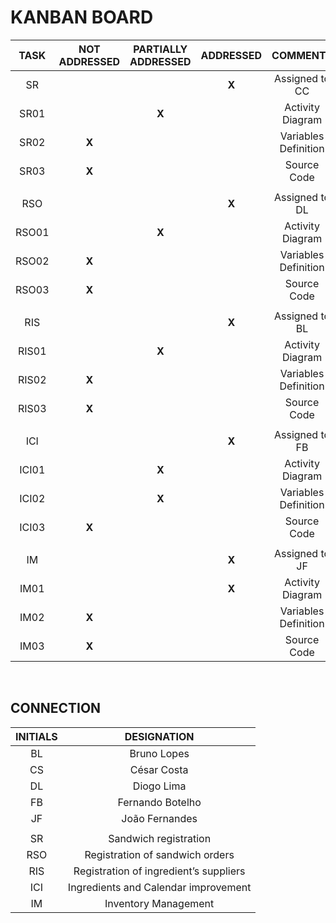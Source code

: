 # KANBAN BOARD

|  TASK | NOT ADDRESSED | PARTIALLY ADDRESSED | ADDRESSED |       COMMENTS       |
|:-----:|:-------------:|:-------------------:|:---------:|:--------------------:|
|  SR   |               |                     |   **X**   |    Assigned to CC    |
| SR01  |               |        **X**        |           |   Activity Diagram   |
| SR02  |     **X**     |                     |           | Variables Definition |
| SR03  |     **X**     |                     |           |      Source Code     |
|       |               |                     |           |                      |
|  RSO  |               |                     |   **X**   |    Assigned to DL    |
| RSO01 |               |        **X**        |           |   Activity Diagram   |
| RSO02 |     **X**     |                     |           | Variables Definition |
| RSO03 |     **X**     |                     |           |      Source Code     |
|       |               |                     |           |                      |
|  RIS  |               |                     |   **X**   |    Assigned to BL    |
| RIS01 |               |        **X**        |           |   Activity Diagram   |
| RIS02 |     **X**     |                     |           | Variables Definition |
| RIS03 |     **X**     |                     |           |      Source Code     |
|       |               |                     |           |                      |
|  ICI  |               |                     |   **X**   |    Assigned to FB    |
| ICI01 |               |        **X**        |           |   Activity Diagram   |
| ICI02 |               |        **X**        |           | Variables Definition |
| ICI03 |     **X**     |                     |           |      Source Code     |
|       |               |                     |           |                      |
|  IM   |               |                     |   **X**   |    Assigned to JF    |
| IM01  |               |                     |   **X**   |   Activity Diagram   |
| IM02  |     **X**     |                     |           | Variables Definition |
| IM03  |     **X**     |                     |           |      Source Code     |

</br>

## CONNECTION

| INITIALS |    DESIGNATION   |
|:--------:|:----------------:|
|    BL    |    Bruno Lopes   |
|    CS    |    César Costa   |
|    DL    |    Diogo Lima    |
|    FB    | Fernando Botelho |
|    JF    |  João Fernandes  |
|          |                  |
|    SR    |          Sandwich registration         |
|    RSO   |     Registration of sandwich orders    |
|    RIS   | Registration of ingredient’s suppliers |
|    ICI   |  Ingredients and Calendar improvement  |
|    IM    |          Inventory Management          |
